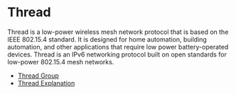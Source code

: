 # Thread

Thread is a low-power wireless mesh network protocol that is based on the IEEE 802.15.4 standard. It is designed for home automation, building automation, and other applications that require low power battery-operated devices. Thread is an IPv6 networking protocol built on open standards for low-power 802.15.4 mesh networks.

- [Thread Group](https://threadgroup.org/)
- [Thread Explanation](https://www.youtube.com/watch?v=2-69-DcM2NA&pp=ygUXRXhwYWxpbiBUaHJlYWQgUHJvdG9jb2w%3D)
